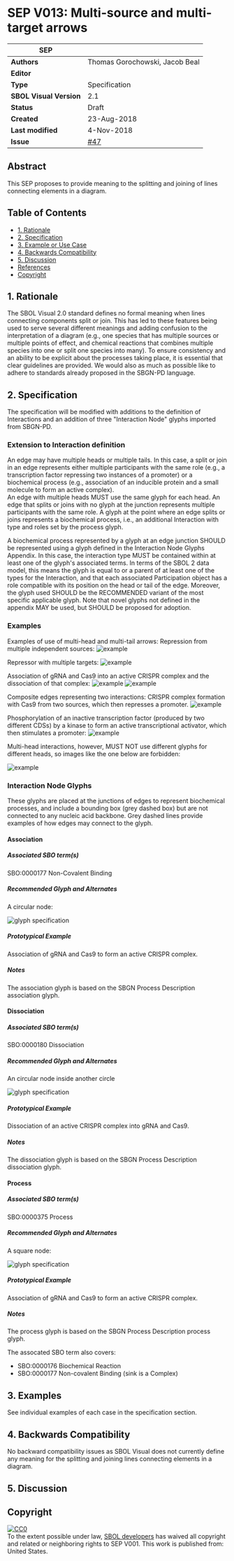 # SEP V013: Multi-source and multi-target arrows

| SEP | |
| --- | --- |
| **Authors** | Thomas Gorochowski, Jacob Beal |
| **Editor** |  |
| **Type** | Specification |
| **SBOL Visual Version** | 2.1 |
| **Status** | Draft |
| **Created** | 23-Aug-2018 |
| **Last modified** | 4-Nov-2018 |
| **Issue**         | [#47](https://github.com/SynBioDex/SBOL-visual/issues/47) |

## Abstract

This SEP proposes to provide meaning to the splitting and joining of lines connecting elements in a diagram.

## Table of Contents
- [1. Rationale](#rationale) 
- [2. Specification](#specification)
- [3. Example or Use Case](#example)
- [4. Backwards Compatibility](#compatibility)
- [5. Discussion](#discussion)
- [References](#references)
- [Copyright](#copyright)

## 1. Rationale <a name="rationale"></a>

The SBOL Visual 2.0 standard defines no formal meaning when lines connecting components split or join. This has led to these features being used to serve several different meanings and adding confusion to the interpretation of a diagram (e.g., one species that has multiple sources or multiple points of effect, and chemical reactions that combines multiple species into one or split one species into many). To ensure consistency and an ability to be explicit about the processes taking place, it is essential that clear guidelines are provided. We would also as much as possible like to adhere to standards already proposed in the SBGN-PD language.

## 2. Specification <a name="specification"></a>

The specification will be modified with additions to the definition of Interactions and an addition of three "Interaction Node" glyphs imported from SBGN-PD.

### Extension to Interaction definition

An edge may have multiple heads or multiple tails. 
In this case, a split or join in an edge represents either multiple participants with the same role (e.g., a transcription factor repressing two instances of a promoter) or a biochemical process (e.g., association of an inducible protein and a small molecule to form an active complex).  
An edge with multiple heads MUST use the same glyph for each head.
An edge that splits or joins with no glyph at the junction represents multiple participants with the same role.
A glyph at the point where an edge splits or joins represents a biochemical process, i.e., an additional Interaction with type and roles set by the process glyph. 

A biochemical process represented by a glyph at an edge junction SHOULD be represented using a glyph defined in the Interaction Node Glyphs Appendix. In this case, the interaction type MUST be contained within at least one of the glyph's associated terms.
In terms of the SBOL 2 data model, this means the glyph is equal to or a parent of at least one of the types for the Interaction, and that each associated Participation object has a role compatible with its position on the head or tail of the edge.
	Moreover, the glyph used SHOULD be the RECOMMENDED variant of the most specific applicable glyph.  Note that novel glyphs not defined in the appendix MAY be used, but SHOULD be proposed for adoption.

### Examples

Examples of use of multi-head and multi-tail arrows: 
Repression from multiple independent sources:
![example](../specification/figures/examples/pngversions/4d-multisource.png)

Repressor with multiple targets:
![example](../specification/figures/examples/pngversions/4d-multisink.png)

Association of gRNA and Cas9 into an active CRISPR complex and the dissociation of that complex:
![example](../specification/figures/examples/pngversions/4d-association.png)
![example](../specification/figures/examples/pngversions/4d-dissociation.png)

Composite edges representing two interactions: CRISPR complex formation with Cas9 from two sources, which then represses a promoter.
![example](../specification/figures/examples/pngversions/4d-composite.png)

Phosphorylation of an inactive transcription factor (produced by two different CDSs) by a kinase to form an active transcriptional activator, which then stimulates a promoter:
![example](../specification/figures/apdx-examples/pngversions/apdx-exa14.png)

Multi-head interactions, however, MUST NOT use different glyphs for different heads, so images like the one below are forbidden:

![example](../specification/figures/examples/pngversions/4d-conflict.png)

### Interaction Node Glyphs

These glyphs are placed at the junctions of edges to represent biochemical processes, and include a bounding box (grey dashed box) but are not connected to any nucleic acid backbone. Grey dashed lines provide examples of how edges may connect to the glyph.

#### Association

##### Associated SBO term(s)
SBO:0000177 Non-Covalent Binding

##### Recommended Glyph and Alternates
A circular node:

![glyph specification](../Glyphs/InteractionNodes/association/association-specification.png)

##### Prototypical Example

Association of gRNA and Cas9 to form an active CRISPR complex.

##### Notes
The association glyph is based on the SBGN Process Description association glyph.

#### Dissociation

##### Associated SBO term(s)
SBO:0000180 Dissociation

##### Recommended Glyph and Alternates
An circular node inside another circle

![glyph specification](../Glyphs/InteractionNodes/dissociation/dissociation-specification.png)

##### Prototypical Example

Dissociation of an active CRISPR complex into gRNA and Cas9.

##### Notes
The dissociation glyph is based on the SBGN Process Description dissociation glyph.

#### Process

##### Associated SBO term(s)
SBO:0000375 Process

##### Recommended Glyph and Alternates
A square node:

![glyph specification](../Glyphs/InteractionNodes/process/process-specification.png)

##### Prototypical Example

Association of gRNA and Cas9 to form an active CRISPR complex.

##### Notes
The process glyph is based on the SBGN Process Description process glyph.

The assocated SBO term also covers:

- SBO:0000176 Biochemical Reaction
- SBO:0000177 Non-covalent Binding (sink is a Complex)

## 3. Examples <a name='example'></a>

See individual examples of each case in the specification section.

## 4. Backwards Compatibility <a name='compatibility'></a>

No backward compatibility issues as SBOL Visual does not currently define any meaning for the splitting and joining lines connecting elements in a diagram.

## 5. Discussion <a name='discussion'></a>

## Copyright <a name='copyright'></a>

<p xmlns:dct="http://purl.org/dc/terms/" xmlns:vcard="http://www.w3.org/2001/vcard-rdf/3.0#">
  <a rel="license"
     href="http://creativecommons.org/publicdomain/zero/1.0/">
    <img src="http://i.creativecommons.org/p/zero/1.0/88x31.png" style="border-style: none;" alt="CC0" />
  </a>
  <br />
  To the extent possible under law,
  <a rel="dct:publisher"
     href="sbolstandard.org">
    <span property="dct:title">SBOL developers</span></a>
  has waived all copyright and related or neighboring rights to
  <span property="dct:title">SEP V001</span>.
This work is published from:
<span property="vcard:Country" datatype="dct:ISO3166"
      content="US" about="sbolstandard.org">
  United States</span>.
</p>